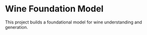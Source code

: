 # Wine Foundation Model

This project builds a foundational model for wine understanding and generation.